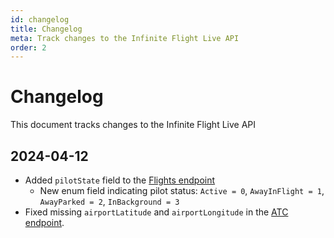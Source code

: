 ```yaml
---
id: changelog
title: Changelog
meta: Track changes to the Infinite Flight Live API
order: 2
---
```


# Changelog

This document tracks changes to the Infinite Flight Live API

## 2024-04-12
- Added `pilotState` field to the [Flights endpoint](/guide/developer-reference/live-api/flights)
  - New enum field indicating pilot status: `Active = 0`, `AwayInFlight = 1`, `AwayParked = 2`, `InBackground = 3`
- Fixed missing `airportLatitude` and `airportLongitude` in the [ATC endpoint](/guide/developer-reference/live-api/atc).
